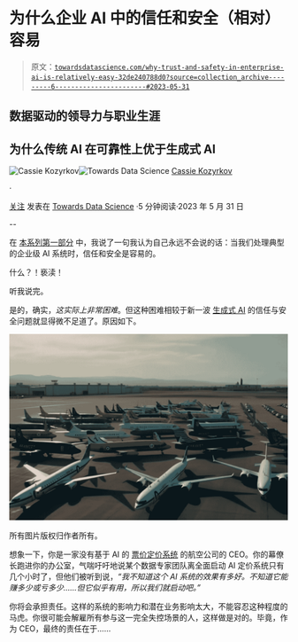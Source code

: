 # 为什么企业 AI 中的信任和安全（相对）容易

> 原文：[`towardsdatascience.com/why-trust-and-safety-in-enterprise-ai-is-relatively-easy-32de240788d0?source=collection_archive---------6-----------------------#2023-05-31`](https://towardsdatascience.com/why-trust-and-safety-in-enterprise-ai-is-relatively-easy-32de240788d0?source=collection_archive---------6-----------------------#2023-05-31)

## 数据驱动的领导力与职业生涯

## 为什么传统 AI 在可靠性上优于生成式 AI

[](https://kozyrkov.medium.com/?source=post_page-----32de240788d0--------------------------------)![Cassie Kozyrkov](https://kozyrkov.medium.com/?source=post_page-----32de240788d0--------------------------------)[](https://towardsdatascience.com/?source=post_page-----32de240788d0--------------------------------)![Towards Data Science](https://towardsdatascience.com/?source=post_page-----32de240788d0--------------------------------) [Cassie Kozyrkov](https://kozyrkov.medium.com/?source=post_page-----32de240788d0--------------------------------)

·

[关注](https://medium.com/m/signin?actionUrl=https%3A%2F%2Fmedium.com%2F_%2Fsubscribe%2Fuser%2F2fccb851bb5e&operation=register&redirect=https%3A%2F%2Ftowardsdatascience.com%2Fwhy-trust-and-safety-in-enterprise-ai-is-relatively-easy-32de240788d0&user=Cassie+Kozyrkov&userId=2fccb851bb5e&source=post_page-2fccb851bb5e----32de240788d0---------------------post_header-----------) 发表在 [Towards Data Science](https://towardsdatascience.com/?source=post_page-----32de240788d0--------------------------------) ·5 分钟阅读·2023 年 5 月 31 日[](https://medium.com/m/signin?actionUrl=https%3A%2F%2Fmedium.com%2F_%2Fvote%2Ftowards-data-science%2F32de240788d0&operation=register&redirect=https%3A%2F%2Ftowardsdatascience.com%2Fwhy-trust-and-safety-in-enterprise-ai-is-relatively-easy-32de240788d0&user=Cassie+Kozyrkov&userId=2fccb851bb5e&source=-----32de240788d0---------------------clap_footer-----------)

--

[](https://medium.com/m/signin?actionUrl=https%3A%2F%2Fmedium.com%2F_%2Fbookmark%2Fp%2F32de240788d0&operation=register&redirect=https%3A%2F%2Ftowardsdatascience.com%2Fwhy-trust-and-safety-in-enterprise-ai-is-relatively-easy-32de240788d0&source=-----32de240788d0---------------------bookmark_footer-----------)

在 [本系列第一部分](https://bit.ly/quaesita_rawmat1) 中，我说了一句我认为自己永远不会说的话：当我们处理典型的企业级 AI 系统时，信任和安全是容易的。

什么？！亵渎！

听我说完。

是的，确实，*这实际上非常困难*。但这种困难相较于新一波 [生成式 AI](http://bit.ly/quaesita_uxrevolution) 的信任与安全问题就显得微不足道了。原因如下。

![](img/3b5bd26b1d7aac816b3a847fca189110.png)

所有图片版权归作者所有。

想象一下，你是一家没有基于 AI 的 [票价定价系统](https://d3.harvard.edu/platform-rctom/submission/machine-learning-and-ai-at-delta-air-lines/) 的航空公司的 CEO。你的幕僚长跑进你的办公室，气喘吁吁地说某个数据专家团队离全面启动 AI 定价系统只有几个小时了，但他们被听到说，*“我不知道这个 AI 系统的效果有多好。不知道它能赚多少或亏多少……但它似乎有用，所以我们就启动吧。”*

你将会承担责任。这样的系统的影响力和潜在业务影响太大，不能容忍这种程度的马虎。你很可能会解雇所有参与这一完全失控场景的人，这样做是对的。毕竟，作为 CEO，最终的责任在于……
